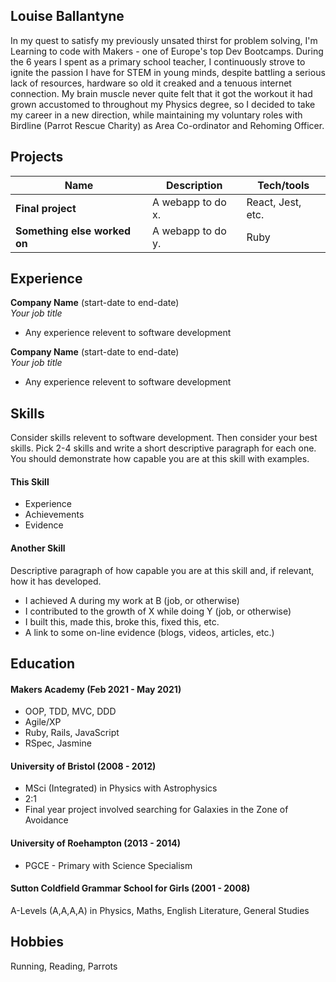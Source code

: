 ## Louise Ballantyne

In my quest to satisfy my previously unsated thirst for problem solving, I'm Learning to code with Makers - one of Europe's top Dev Bootcamps. During the 6 years I spent as a primary school teacher, I continuously strove to ignite the passion I have for STEM in young minds, despite battling a serious lack of resources, hardware so old it creaked and a tenuous internet connection. My brain muscle never quite felt that it got the workout it had grown accustomed to throughout my Physics degree, so I decided to take my career in a new direction, while maintaining my voluntary roles with Birdline (Parrot Rescue Charity) as Area Co-ordinator and Rehoming Officer.

## Projects

| Name                         | Description       | Tech/tools        |
| ---------------------------- | ----------------- | ----------------- |
| **Final project**            | A webapp to do x. | React, Jest, etc. |
| **Something else worked on** | A webapp to do y. | Ruby              |

## Experience

**Company Name** (start-date to end-date)  
_Your job title_

- Any experience relevent to software development

**Company Name** (start-date to end-date)  
_Your job title_

- Any experience relevent to software development

## Skills

Consider skills relevent to software development. Then consider your best skills. Pick 2-4 skills and write a short descriptive paragraph for each one. You should demonstrate how capable you are at this skill with examples.

#### This Skill

- Experience
- Achievements
- Evidence

#### Another Skill

Descriptive paragraph of how capable you are at this skill and, if relevant, how it has developed.

- I achieved A during my work at B (job, or otherwise)
- I contributed to the growth of X while doing Y (job, or otherwise)
- I built this, made this, broke this, fixed this, etc.
- A link to some on-line evidence (blogs, videos, articles, etc.)

## Education

#### Makers Academy (Feb 2021 - May 2021)

- OOP, TDD, MVC, DDD
- Agile/XP
- Ruby, Rails, JavaScript
- RSpec, Jasmine

#### University of Bristol (2008 - 2012)

- MSci (Integrated) in Physics with Astrophysics
- 2:1
- Final year project involved searching for Galaxies in the Zone of Avoidance

#### University of Roehampton (2013 - 2014)

- PGCE - Primary with Science Specialism

#### Sutton Coldfield Grammar School for Girls (2001 - 2008)

A-Levels (A,A,A,A) in Physics, Maths, English Literature, General Studies

## Hobbies

Running, Reading, Parrots
